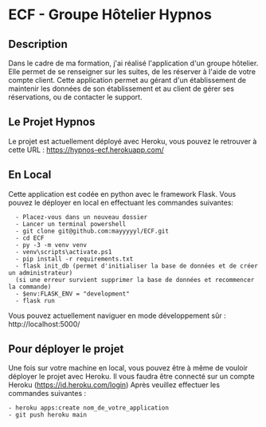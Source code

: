 # ECF - Groupe Hôtelier Hypnos

## Description
Dans le cadre de ma formation, j'ai réalisé l'application d'un groupe hôtelier. Elle permet de se renseigner sur les suites, de les réserver à l'aide de votre compte client. Cette application permet au gérant d'un établissement de maintenir les données de son établissement et au client de gérer ses réservations, ou de contacter le support.

## Le Projet Hypnos
Le projet est actuellement déployé avec Heroku, vous pouvez le retrouver à cette URL : https://hypnos-ecf.herokuapp.com/ 

## En Local
Cette application est codée en python avec le framework Flask. Vous pouvez le déployer en local en effectuant les commandes suivantes:

```
  - Placez-vous dans un nouveau dossier
  - Lancer un terminal powershell
  - git clone git@github.com:mayyyyyl/ECF.git
  - cd ECF
  - py -3 -m venv venv
  - venv\scripts\activate.ps1
  - pip install -r requirements.txt
  - flask init_db (permet d'initialiser la base de données et de créer un administrateur)
  (si une erreur survient supprimer la base de données et recommencer la commande)
  - $env:FLASK_ENV = "development"
  - flask run
 ```
Vous pouvez actuellement naviguer en mode développement sûr : http://localhost:5000/

## Pour déployer le projet
Une fois sur votre machine en local, vous pouvez être à même de vouloir déployer le projet avec Heroku.
Il vous faudra être connecté sur un compte Heroku (https://id.heroku.com/login)
Après veuillez effectuer les commandes suivantes :
```
- heroku apps:create nom_de_votre_application
- git push heroku main
```
